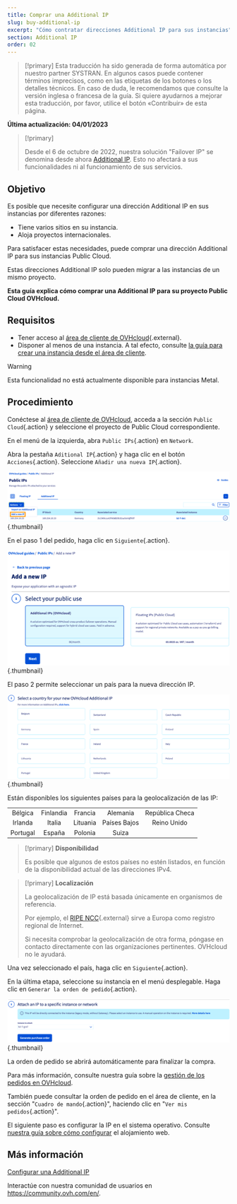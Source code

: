 ```yaml
---
title: Comprar una Additional IP
slug: buy-additional-ip
excerpt: "Cómo contratar direcciones Additional IP para sus instancias"
section: Additional IP
order: 02
---
```


> [!primary]
> Esta traducción ha sido generada de forma automática por nuestro partner SYSTRAN. En algunos casos puede contener términos imprecisos, como en las etiquetas de los botones o los detalles técnicos. En caso de duda, le recomendamos que consulte la versión inglesa o francesa de la guía. Si quiere ayudarnos a mejorar esta traducción, por favor, utilice el botón «Contribuir» de esta página.
>

**Última actualización: 04/01/2023**

> [!primary]
>
> Desde el 6 de octubre de 2022, nuestra solución "Failover IP" se denomina desde ahora [Additional IP](https://www.ovhcloud.com/es-es/network/additional-ip/). Esto no afectará a sus funcionalidades ni al funcionamiento de sus servicios.
>

## Objetivo

Es posible que necesite configurar una dirección Additional IP en sus instancias por diferentes razones:

- Tiene varios sitios en su instancia.
- Aloja proyectos internacionales.

Para satisfacer estas necesidades, puede comprar una dirección Additional IP para sus instancias Public Cloud.

Estas direcciones Additional IP solo pueden migrar a las instancias de un mismo proyecto.

**Esta guía explica cómo comprar una Additional IP para su proyecto Public Cloud OVHcloud.**


## Requisitos

- Tener acceso al [área de cliente de OVHcloud](https://www.ovh.com/auth/?action=gotomanager&from=https://www.ovh.es/&ovhSubsidiary=es){.external}.
- Disponer al menos de una instancia. A tal efecto, consulte [la guía para crear una instancia desde el área de cliente](https://docs.ovh.com/es/public-cloud/crear_una_instancia_desde_el_area_de_cliente_de_ovh/).

> [!warning]
> Esta funcionalidad no está actualmente disponible para instancias Metal.
>

## Procedimiento

Conéctese al [área de cliente de OVHcloud](https://www.ovh.com/auth/?action=gotomanager&from=https://www.ovh.es/&ovhSubsidiary=es), acceda a la sección `Public Cloud`{.action} y seleccione el proyecto de Public Cloud correspondiente.

En el menú de la izquierda, abra `Public IPs`{.action} en `Network`.

Abra la pestaña `Aditional IP`{.action} y haga clic en el botón `Acciones`{.action}. Seleccione `Añadir una nueva IP`{.action}.

![Añadir IP](images/buyaddIP_01.png){.thumbnail}

En el paso 1 del pedido, haga clic en `Siguiente`{.action}.

![Añadir IP](images/buyaddIP_02.png){.thumbnail}

El paso 2 permite seleccionar un país para la nueva dirección IP.

![Añadir IP](images/buyaddIP_03.png){.thumbnail}

Están disponibles los siguientes países para la geolocalización de las IP:

|          |          |          |           |                |
|:--------:|:--------:|:--------:|:---------:|:--------------:|
| Bélgica  | Finlandia  | Francia   | Alemania   | República Checa |
| Irlanda  |  Italia   | Lituania | Países Bajos | Reino Unido    |
| Portugal |  España   |  Polonia |  Suiza |                 |

> [!primary] **Disponibilidad**
> 
> Es posible que algunos de estos países no estén listados, en función de la disponibilidad actual de las direcciones IPv4.
> 

> [!primary] **Localización**
>
> La geolocalización de IP está basada únicamente en organismos de referencia.
> 
> Por ejemplo, el [RIPE NCC](https://www.ripe.net/){.external} sirve a Europa como registro regional de Internet.
>
> Si necesita comprobar la geolocalización de otra forma, póngase en contacto directamente con las organizaciones pertinentes. OVHcloud no le ayudará.

Una vez seleccionado el país, haga clic en `Siguiente`{.action}.

En la última etapa, seleccione su instancia en el menú desplegable. Haga clic en `Generar la orden de pedido`{.action}.

![Añadir IP](images/buyaddIP_04.png){.thumbnail}

La orden de pedido se abrirá automáticamente para finalizar la compra.

Para más información, consulte nuestra guía sobre la [gestión de los pedidos en OVHcloud](https://docs.ovh.com/es/billing/gestionar-los-pedidos-en-ovh/).

También puede consultar la orden de pedido en el área de cliente, en la sección "`Cuadro de mando`{.action}", haciendo clic en "`Ver mis pedidos`{.action}".

El siguiente paso es configurar la IP en el sistema operativo. Consulte [nuestra guía sobre cómo configurar](https://docs.ovh.com/es/publiccloud/network-services/configure-additional-ip/) el alojamiento web.

## Más información

[Configurar una Additional IP](https://docs.ovh.com/es/publiccloud/network-services/configure-additional-ip/)

Interactúe con nuestra comunidad de usuarios en <https://community.ovh.com/en/>.